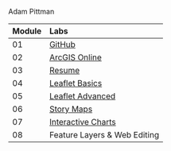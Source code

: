 Adam Pittman

| Module | Labs |
|:-------|:---------|
| 01 | [GitHub](https://github.com/admptmn/GEOG-678)
| 02 | [ArcGIS Online](https://madmapper.maps.arcgis.com/apps/webappviewer/index.html?id=738c734afdae46a59961002823b66e06) |
| 03 | [Resume](https://github.com/admptmn/GEOG-678/blob/master/Lab%203/index.html) |
| 04 | [Leaflet Basics](https://github.com/admptmn/GEOG-678/blob/master/Lab%204/index.html) |
| 05 | [Leaflet Advanced](https://github.com/admptmn/GEOG-678/blob/master/Lab%205/index.html) |
| 06 | [Story Maps](https://storymaps-nextgen.arcgis.com/beta/stories/7c59cea31e284dc893c4fd165abf2729) |
| 07 | [Interactive Charts](https://github.com/admptmn/GEOG-678/blob/master/Lab%207/README.md) |
| 08 | Feature Layers & Web Editing |
